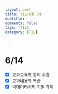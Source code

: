 ```yaml
---
layout: post
title: TIL/6월 3주
subtitle: 
comments: false
tags: [TIL]
category: [TIL]

---
```


# 6/14
- [x] 교과교육학 강의 수강
- [x] 교과내용학 복습
- [x] 빅데이터처리 기말 과제 
